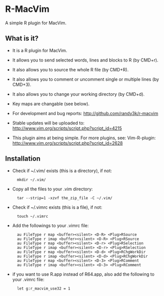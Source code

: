 # R-MacVim
A simple R plugin for MacVim.

## What is it?
- It is a R plugin for MacVim.
 
- It allows you to send selected words, lines and blocks to R (by CMD+r).

- It also allows you to source the whole R file (by CMD+R). 

- It also allows you to comment or uncomment single or multiple lines (by CMD+3).

- It also allows you to change your working directory (by CMD+d).

- Key maps are changable (see below).

- For development and bug reports:
 http://github.com/randy3k/r-macvim

- Stable updates will be uploaded to:
 http://www.vim.org/scripts/script.php?script_id=4215

- This plugin aims at being simple. For more plugins, see:
 Vim-R-plugin: http://www.vim.org/scripts/script.php?script_id=2628

## Installation

- Check if ~/.vim/ exists (this is a directory), if not:

        mkdir ~/.vim/

- Copy all the files to your .vim directory:

        tar --strip=1 -xzvf the_zip_file -C ~/.vim/

- Check if ~/.vimrc exists (this is a file), if not:

        touch ~/.vimrc

- Add the followings to your .vimrc file:

        au FileType r map <buffer><silent> <D-R> <Plug>RSource
        au FileType r imap <buffer><silent> <D-R> <Plug>RSource
        au FileType r map <buffer><silent> <D-r> <Plug>RSelection
        au FileType r imap <buffer><silent> <D-r> <Plug>RSelection
        au FileType r map <buffer><silent> <D-d> <Plug>RChgWorkDir
        au FileType r imap <buffer><silent> <D-d> <Plug>RChgWorkDir
        au FileType r map <buffer><silent> <D-3> <Plug>RComment
        au FileType r imap <buffer><silent> <D-3> <Plug>RComment


- if you want to use R.app instead of R64.app, also add the following to your .vimrc file:

        let g:r_macvim_use32 = 1
